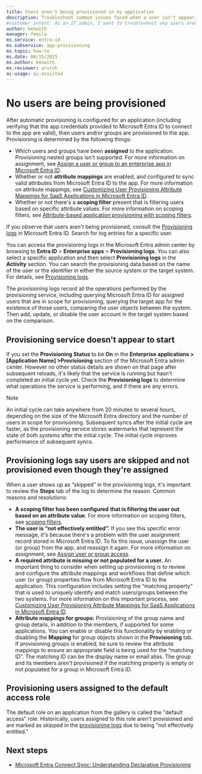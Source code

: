 ```yaml
---
title: Users aren't being provisioned in my application
description: Troubleshoot common issues faced when a user isn't appearing in a Microsoft Entra Gallery Application configured for user provisioning with Microsoft Entra ID.
#customer intent: As an IT admin, I want to troubleshoot why users aren't being provisioned in a Microsoft Entra Gallery Application so that I can resolve the issue and ensure proper user access.  
author: kenwith
manager: femila
ms.service: entra-id
ms.subservice: app-provisioning
ms.topic: how-to
ms.date: 04/15/2025
ms.author: kenwith
ms.reviewer: arvinh
ai-usage: ai-assisted
---
```


# No users are being provisioned 
After automatic provisioning is configured for an application (including verifying that the app credentials provided to Microsoft Entra ID to connect to the app are valid), then users and/or groups are provisioned to the app. Provisioning is determined by the following things:

-   Which users and groups have been **assigned** to the application. Provisioning nested groups isn't supported. For more information on assignment, see [Assign a user or group to an enterprise app in Microsoft Entra ID](~/identity/enterprise-apps/assign-user-or-group-access-portal.md).
-   Whether or not **attribute mappings** are enabled, and configured to sync valid attributes from Microsoft Entra ID to the app. For more information on attribute mappings, see [Customizing User Provisioning Attribute Mappings for SaaS Applications in Microsoft Entra ID](customize-application-attributes.md).
-   Whether or not there's a **scoping filter** present that is filtering users based on specific attribute values. For more information on scoping filters, see [Attribute-based application provisioning with scoping filters](~/identity/app-provisioning/define-conditional-rules-for-provisioning-user-accounts.md).

If you observe that users aren't being provisioned, consult the [Provisioning logs](~/identity/monitoring-health/concept-provisioning-logs.md?context=azure/active-directory/manage-apps/context/manage-apps-context) in Microsoft Entra ID. Search for log entries for a specific user.

You can access the provisioning logs in the Microsoft Entra admin center by browsing to **Entra ID** > **Enterprise apps** > **Provisioning logs**. You can also select a specific application and then select **Provisioning logs** in the **Activity** section. You can search the provisioning data based on the name of the user or the identifier in either the source system or the target system. For details, see [Provisioning logs](~/identity/monitoring-health/concept-provisioning-logs.md?context=azure/active-directory/manage-apps/context/manage-apps-context). 

The provisioning logs record all the operations performed by the provisioning service, including querying Microsoft Entra ID for assigned users that are in scope for provisioning, querying the target app for the existence of those users, comparing the user objects between the system. Then add, update, or disable the user account in the target system based on the comparison.

## Provisioning service doesn't appear to start
If you set the **Provisioning Status** to be **On** in the **Enterprise applications &gt; \[Application Name\] &gt;Provisioning** section of the Microsoft Entra admin center. However no other status details are shown on that page after subsequent reloads, it's likely that the service is running but hasn't completed an initial cycle yet. Check the **Provisioning logs** to determine what operations the service is performing, and if there are any errors.

>[!NOTE]
>An initial cycle can take anywhere from 20 minutes to several hours, depending on the size of the Microsoft Entra directory and the number of users in scope for provisioning. Subsequent syncs after the initial cycle are faster, as the provisioning service stores watermarks that represent the state of both systems after the initial cycle. The initial cycle improves performance of subsequent syncs.
>


## Provisioning logs say users are skipped and not provisioned even though they're assigned

When a user shows up as “skipped” in the provisioning logs, it's important to review the **Steps** tab of the log to determine the reason. Common reasons and resolutions:

- **A scoping filter has been configured** **that is filtering the user out based on an attribute value**. For more information on scoping filters, see [scoping filters](~/identity/app-provisioning/define-conditional-rules-for-provisioning-user-accounts.md).
- **The user is “not effectively entitled”.** If you see this specific error message, it's because there's a problem with the user assignment record stored in Microsoft Entra ID. To fix this issue, unassign the user (or group) from the app, and reassign it again. For more information on assignment, see [Assign user or group access](~/identity/enterprise-apps/assign-user-or-group-access-portal.md).
- **A required attribute is missing or not populated for a user.** An important thing to consider when setting up provisioning is to review and configure the attribute mappings and workflows that define which user (or group) properties flow from Microsoft Entra ID to the application. This configuration includes setting the “matching property” that is used to uniquely identify and match users/groups between the two systems. For more information on this important process, see [Customizing User Provisioning Attribute Mappings for SaaS Applications in Microsoft Entra ID](customize-application-attributes.md).
- **Attribute mappings for groups:** Provisioning of the group name and group details, in addition to the members, if supported for some applications. You can enable or disable this functionality by enabling or disabling the **Mapping** for group objects shown in the **Provisioning** tab. If provisioning groups is enabled, be sure to review the attribute mappings to ensure an appropriate field is being used for the “matching ID”. The matching ID can be the display name or email alias. The group and its members aren't provisioned if the matching property is empty or not populated for a group in Microsoft Entra ID.
## Provisioning users assigned to the default access role
The default role on an application from the gallery is called the "default access" role. Historically, users assigned to this role aren't provisioned and are marked as skipped in the [provisioning logs](~/identity/monitoring-health/concept-provisioning-logs.md) due to being "not effectively entitled." 


## Next steps
- [Microsoft Entra Connect Sync: Understanding Declarative Provisioning](~/identity/hybrid/connect/concept-azure-ad-connect-sync-declarative-provisioning.md)
